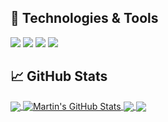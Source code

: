 <!---[![Top Langs](https://github-readme-stats.vercel.app/api/top-langs/?username=AsareelDadiouari)](https://github.com/anuraghazra/github-readme-stats) --->
## 🔧 Technologies & Tools
![](https://img.shields.io/badge/C%23-239120?style=for-the-badge&logo=c-sharp&logoColor=white)
![](https://img.shields.io/badge/Python-3776AB?style=for-the-badge&logo=python&logoColor=white)
![](https://img.shields.io/badge/JavaScript-323330?style=for-the-badge&logo=javascript&logoColor=F7DF1E)
![](https://img.shields.io/badge/TypeScript-007ACC?style=for-the-badge&logo=typescript&logoColor=white)


## &#x1f4c8; GitHub Stats

<a href="https://github.com/AsareelDadiouari/AsareelDadiouari">
  <img align="center" src="https://github-readme-stats.vercel.app/api/top-langs/?username=AsareelDadiouari&hide=java,html,tex&title_color=ffffff&text_color=c9cacc&icon_color=2bbc8a&bg_color=1d1f21&langs_count=3" />
</a>
<a href="https://github.com/AsareelDadiouari/AsareelDadiouari">
  <img align="center" src="https://github-readme-stats.vercel.app/api?username=AsareelDadiouari&show_icons=true&line_height=27&count_private=true&title_color=ffffff&text_color=c9cacc&icon_color=2bbc8a&bg_color=1d1f21" alt="Martin's GitHub Stats" />
</a>

<a href="https://github.com/AsareelDadiouari/Lets-go-biking">
  <img align="center" src="https://github-readme-stats.vercel.app/api/pin/?username=AsareelDadiouari&repo=Lets-go-biking&title_color=ffffff&text_color=c9cacc&icon_color=2bbc8a&bg_color=1d1f21" />
</a>


<a href="https://github.com/AsareelDadiouari/Polyquiz-Angular">
  <img align="center" src="https://github-readme-stats.vercel.app/api/pin/?username=AsareelDadiouari&repo=PS7-PolyVilleActive&title_color=ffffff&text_color=c9cacc&icon_color=2bbc8a&bg_color=1d1f21" />
</a>    
